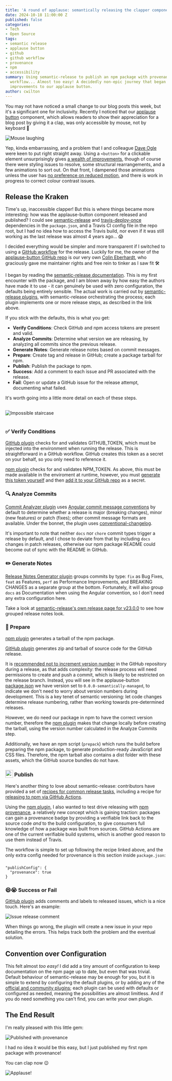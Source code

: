 ```yaml
---
title: 'A round of applause: semantically releasing the clapper component'
date: 2024-10-18 11:00:00 Z
published: false
categories:
- Tech
- Open Source
tags:
- semantic release
- applause button
- github
- github workflow
- provenance
- npm
- accessibility
summary: Using semantic-release to publish an npm package with provenance, via a GitHub
  workflow... Almost too easy! A decidedly non-epic journey that began with accessibility
  improvements to our applause button.
author: cwilton
---
```


You may not have noticed a small change to our blog posts this week, but it's a significant one for inclusivity. Recently I noticed that our [applause button](https://www.npmjs.com/package/applause-button) component, which allows readers to show their appreciation for a blog post by giving it a clap, was only accessible by mouse, not by keyboard 🫣 

<img src="/uploads/mouse-laugh-809511.jpg" alt="Mouse laughing" title="Not so smart now huh?!" style="display: block; margin: 0 auto; max-height: 10rem;" />

Yep, kinda embarrassing, and a problem that I and colleague [Dave Ogle](https://blog.scottlogic.com/dogle/) were keen to put right straight away. Using a `<button>` for a clickable element unsurprisingly gives [a wealth of improvements](https://www.builder.io/blog/buttons), though of course there were styling issues to resolve, some structural rearrangements, and a few animations to sort out. On that front, I dampened those animations unless the user has [no preference on reduced motion](https://css-tricks.com/nuking-motion-with-prefers-reduced-motion/), and there is work in progress to correct colour contrast issues.

## Release the Kraken

Time's up, inaccessible clapper! But this is where things became more interesting: how was the applause-button component released and published? I could see [semantic-release](https://www.npmjs.com/package/semantic-release) and [travis-deploy-once](https://www.npmjs.com/package/travis-deploy-once) dependencies in the `package.json`, and a Travis CI config file in the repo root, but I had no idea how to access the Travis build, nor even if it was still working as the last release was almost 4 years ago... 😱

I decided everything would be simpler and more transparent if I switched to using a [GitHub workflow](https://docs.github.com/en/actions/writing-workflows/about-workflows) for the release. Luckily for me, the owner of the [applause-button GitHub repo](https://github.com/ColinEberhardt/applause-button) is our very own [Colin Eberhardt](https://blog.scottlogic.com/ceberhardt/), who graciously gave me maintainer rights and free rein to tinker as I saw fit 🛠️

I began by reading the [semantic-release documentation](https://github.com/semantic-release/semantic-release). This is my first encounter with the package, and I am blown away by how easy the authors have made it to use - it can genuinely be used with zero configuration, the defaults being entirely sensible. The actual work is carried out by [semantic-release plugins](https://github.com/semantic-release/semantic-release/blob/master/docs/usage/plugins.md), with semantic-release orchestrating the process; each plugin implements one or more release steps, as described in the link above.

If you stick with the defaults, this is what you get:

- **Verify Conditions**: Check GitHub and npm access tokens are present and valid.
- **Analyze Commits**: Determine what version we are releasing, by analyzing all commits since the previous release.
- **Generate Notes**: Generate release notes based on commit messages.
- **Prepare**: Create tag and release in GitHub; create a package tarball for npm.
- **Publish**: Publish the package to npm.
- **Success**: Add a comment to each issue and PR associated with the release.
- **Fail**: Open or update a GitHub issue for the release attempt, documenting what failed.

It's worth going into a little more detail on each of these steps.

<img src="/uploads/infinity-steps.jpg" alt="Impossible staircase" title="Continuous deployment anyone?" style="display: block; margin: 0 auto; max-height: 16rem; padding-block: 1rem;" />

### ✅ Verify Conditions

[GitHub plugin][github-plugin] checks for and validates GITHUB_TOKEN, which must be injected into the environment when running the release. This is straightforward in a GitHub workflow. GitHub creates this token as a secret on your behalf, so you only need to reference it.

[npm plugin][npm-plugin] checks for and validates NPM_TOKEN. As above, this must be made available in the enviroment at runtime, however, you must [generate this token yourself](https://docs.npmjs.com/creating-and-viewing-access-tokens) and then [add it to your GitHub repo](https://docs.github.com/en/actions/security-for-github-actions/security-guides/using-secrets-in-github-actions#creating-secrets-for-a-repository) as a secret.

### 🔍 Analyze Commits

[Commit Analyzer plugin][commit-analyzer-plugin] uses [Angular commit message conventions](https://github.com/angular/angular/blob/main/CONTRIBUTING.md#commit) by default to determine whether a release is major (breaking changes), minor (new features) or patch (fixes); other commit message formats are available. Under the bonnet, the plugin uses [conventional-changelog][conventional-changelog].

It's important to note that neither `docs` nor `chore` commit types trigger a release by default, and I chose to deviate from that by including `docs` changes in patch releases, otherwise our npm package README could become out of sync with the README in GitHub.

### ✏️ Generate Notes

[Release Notes Generator plugin][release-notes-plugin] groups commits by type: `fix` as Bug Fixes, `feat` as Features, `perf` as Performance Improvements, and BREAKING CHANGES as a separate group at the bottom. Fortunately, it will also group `docs` as Documentation when using the Angular convention, so I don't need any extra configuration here.

Take a look at [semantic-release's own release page for v23.0.0](https://github.com/semantic-release/semantic-release/releases/tag/v23.0.0) to see how grouped release notes look.

### 🚧 Prepare

[npm plugin][npm-plugin] generates a tarball of the npm package.

[GitHub plugin][github-plugin] generates zip and tarball of source code for the GitHub release.

It is [recommended not to increment version number](https://semantic-release.gitbook.io/semantic-release/support/faq#making-commits-during-the-release-process-adds-significant-complexity) in the GitHub repository during a release, as that adds complexity: the release process will need permissions to create and push a commit, which is likely to be restricted on the release branch. Instead, you will see in the applause-button [package.json](https://github.com/ColinEberhardt/applause-button/blob/master/package.json#L4) we have version set to `0.0.0-semantically-managed`, to indicate we don't need to worry about version numbers during development. This is a key tenet of semantic versioning: let code changes determine release numbering, rather than working towards pre-determined releases.

However, we do need our package in npm to have the correct version number, therefore the [npm plugin][npm-plugin] makes that change locally before creating the tarball, using the version number calculated in the Analyze Commits step.

Additionally, we have an npm script (`prepack`) which runs the build before preparing the npm package, to generate  production-ready JavaScript and CSS files. Therefore, the npm tarball also contains a dist folder with these assets, which the GitHub source bundles do not have.

### <img src="/uploads/npm.svg" alt="npm logo" style="display:inline; width:1.5rem; vertical-align:sub;" /> Publish

Here's another thing to love about semantic-release: contributors have provided a set of [recipes for common release tasks](https://semantic-release.gitbook.io/semantic-release/recipes/ci-configurations), including a recipe for [releasing to npm via GitHub Actions](https://semantic-release.gitbook.io/semantic-release/recipes/ci-configurations/github-actions#node-project-configuration).

Using the [npm plugin][npm-plugin], I also wanted to test drive releasing with [npm provenance](https://github.blog/security/supply-chain-security/introducing-npm-package-provenance/), a relatively new concept which is gaining traction: packages can gain a provenance badge by providing a verifiable link back to the source code _and_ to the build configuration, to give consumers full knowledge of how a package was built from sources. GitHub Actions are one of the current verifiable build systems, which is another good reason to use them instead of Travis.

The workflow is simple to set up following the recipe linked above, and the only extra config needed for provenance is this section inside `package.json`:

<pre style="margin-inline: 0; margin-block: 1.5rem"><code>"publishConfig": {
  "provenance": true
}</code></pre>

### 😄😭 Success or Fail

[GitHub plugin][github-plugin] adds comments and labels to released issues, which is a nice touch. Here's an example:

<img src="/uploads/semantic-release-comment-b224e8.png" alt="Issue release comment" title="Hello semantic-release bot!" style="display: block; margin: 0 auto;" />

When things go wrong, the plugin will create a new issue in your repo detailing the errors. This helps track both the problem and the eventual solution.

## Convention over Configuration

This felt almost _too easy!_ I did add a tiny amount of configuration to keep documentation on the npm page up to date, but even that was trivial. Default behaviour of semantic-release may be enough for you, but it is simple to extend by configuring the default plugins, or by adding any of the [official and community plugins](https://github.com/semantic-release/semantic-release/blob/master/docs/extending/plugins-list.md); each plugin can be used with defaults or configured as needed, meaning the possibilities are almost limitless. And if you do need something you can't find, you can write your own plugin.

## The End Result

I'm really pleased with this little gem:

<img src="/uploads/provenance-applause-button.png" alt="Published with provenance" title="groovy" style="display: block; margin: 0 auto;" />

I had no idea it would be this easy, but I just published my first npm package with provenance!

You can clap now 😉

<img src="/uploads/clap-small.png" alt="Applause!" title="You can clap now" style="display: block; margin: 0 auto;" />


[commit-analyzer-plugin]: <https://github.com/semantic-release/commit-analyzer>
[conventional-changelog]: <https://github.com/conventional-changelog/conventional-changelog>
[github-plugin]: <https://github.com/semantic-release/github>
[npm-plugin]: <https://github.com/semantic-release/npm>
[release-notes-plugin]: <https://github.com/semantic-release/release-notes-generator>